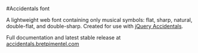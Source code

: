 #Accidentals font

A lightweight web font containing only musical symbols: flat, sharp, natural, double-flat, and double-sharp. Created for use with [jQuery Accidentals](https://github.com/bpimentel/accidentals).

Full documentation and latest stable release at [accidentals.bretpimentel.com](http://accidentals.bretpimentel.com)